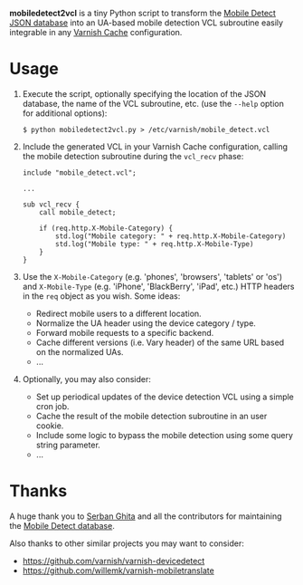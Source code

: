 **mobiledetect2vcl** is a tiny Python script to transform the [Mobile Detect JSON database](https://github.com/serbanghita/Mobile-Detect) into an UA-based mobile detection VCL subroutine easily integrable in any [Varnish Cache](https://www.varnish-cache.org) configuration.

Usage
=====

1. Execute the script, optionally specifying the location of the JSON database, the name of the VCL subroutine, etc. (use the `--help` option for additional options):

    ```
    $ python mobiledetect2vcl.py > /etc/varnish/mobile_detect.vcl
    ```

2. Include the generated VCL in your Varnish Cache configuration, calling the mobile detection subroutine during the `vcl_recv` phase:

    ```
    include "mobile_detect.vcl";

    ...

    sub vcl_recv {
        call mobile_detect;

        if (req.http.X-Mobile-Category) {
            std.log("Mobile category: " + req.http.X-Mobile-Category)
            std.log("Mobile type: " + req.http.X-Mobile-Type)
        }
    }
    ```

3. Use the `X-Mobile-Category` (e.g. 'phones', 'browsers', 'tablets' or 'os') and `X-Mobile-Type` (e.g. 'iPhone', 'BlackBerry', 'iPad', etc.) HTTP headers in the `req` object as you wish. Some ideas:

    - Redirect mobile users to a different location.
    - Normalize the UA header using the device category / type.
    - Forward mobile requests to a specific backend.
    - Cache different versions (i.e. Vary header) of the same URL based on the normalized UAs.
    - ...

4. Optionally, you may also consider:
    
    - Set up periodical updates of the device detection VCL using a simple cron job.
    - Cache the result of the mobile detection subroutine in an user cookie.
    - Include some logic to bypass the mobile detection using some query string parameter.
    - ...

Thanks
======

A huge thank you to [Serban Ghita](https://github.com/serbanghita) and all the contributors for maintaining the [Mobile Detect database](http://mobiledetect.net/).

Also thanks to other similar projects you may want to consider:

- https://github.com/varnish/varnish-devicedetect
- https://github.com/willemk/varnish-mobiletranslate
